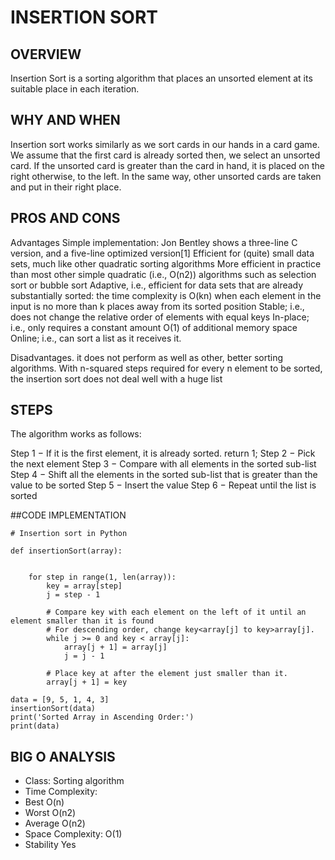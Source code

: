 # INSERTION SORT
## OVERVIEW
Insertion Sort is a sorting algorithm that places an unsorted element at its suitable place in each iteration.

## WHY AND WHEN
Insertion sort works similarly as we sort cards in our hands in a card game. We assume that the first card is already sorted then, we select an unsorted card. If the unsorted card is greater than the card in hand, it is placed on the right otherwise, to the left. In the same way, other unsorted cards are taken and put in their right place.

## PROS AND CONS
Advantages 
Simple implementation: Jon Bentley shows a three-line C version, and a five-line optimized version[1]
Efficient for (quite) small data sets, much like other quadratic sorting algorithms
More efficient in practice than most other simple quadratic (i.e., O(n2)) algorithms such as selection sort or bubble sort
Adaptive, i.e., efficient for data sets that are already substantially sorted: the time complexity is O(kn) when each element in the input is no more than k places away from its sorted position
Stable; i.e., does not change the relative order of elements with equal keys
In-place; i.e., only requires a constant amount O(1) of additional memory space
Online; i.e., can sort a list as it receives it.

Disadvantages.
it does not perform as well as other, better sorting algorithms. With n-squared steps required for every n element to be sorted, the insertion sort does not deal well with a huge list

## STEPS
The algorithm works as follows:

Step 1 − If it is the first element, it is already sorted. return 1;
Step 2 − Pick the next element
Step 3 − Compare with all elements in the sorted sub-list
Step 4 − Shift all the elements in the sorted sub-list that is greater than the value to be sorted
Step 5 − Insert the value
Step 6 − Repeat until the list is sorted

##CODE IMPLEMENTATION
```
# Insertion sort in Python

def insertionSort(array):


    for step in range(1, len(array)):
        key = array[step]
        j = step - 1
        
        # Compare key with each element on the left of it until an element smaller than it is found
        # For descending order, change key<array[j] to key>array[j].        
        while j >= 0 and key < array[j]:
            array[j + 1] = array[j]
            j = j - 1
        
        # Place key at after the element just smaller than it.
        array[j + 1] = key
```

```
data = [9, 5, 1, 4, 3]
insertionSort(data)
print('Sorted Array in Ascending Order:')
print(data)
```


## BIG O ANALYSIS
* Class:	Sorting algorithm
* Time Complexity:	 
* Best	O(n)
* Worst	O(n2)
* Average	O(n2)
* Space Complexity:	O(1)
* Stability     Yes 
